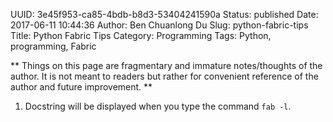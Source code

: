 UUID: 3e45f953-ca85-4bdb-b8d3-53404241590a
Status: published
Date: 2017-06-11 10:44:36
Author: Ben Chuanlong Du
Slug: python-fabric-tips
Title: Python Fabric Tips
Category: Programming
Tags: Python, programming, Fabric

**
Things on this page are
fragmentary and immature notes/thoughts of the author.
It is not meant to readers
but rather for convenient reference of the author and future improvement.
**

1. Docstring will be displayed when you type the command `fab -l`.
